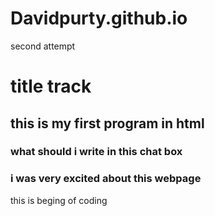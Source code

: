 # Davidpurty.github.io
second attempt
<!DOCTYPE html PUBLIC "-//W3C//DTD XHTML 1.0 Strict//EN"
	"http://www.w3.org/TR/xhtml1/DTD/xhtml1-strict.dtd">
<html xmlns="http://www.w3.org/1999/xhtml" xml:lang="en" lang="en">

<head>
	<title>Title Track</title>
	<meta http-equiv="content-type" content="text/html;charset=utf-8" />
	<meta name="generator" content="Geany 1.37.1" />
</head>

<body>
	<h1>title track</h1>
	<h2>this is my first program in html</h2>
	<h3>what should i write in this chat box</h3>
	<h3>i was very excited about this webpage</h3>
	<p1>this is beging of coding</p1>
</body>

</html>
